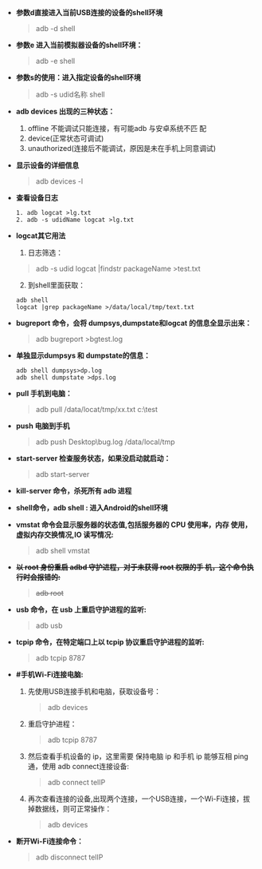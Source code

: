 - **参数d直接进入当前USB连接的设备的shell环境**
   > adb -d shell
- **参数e 进入当前模拟器设备的shell环境：**
   > adb -e shell
- **参数s的使用：进入指定设备的shell环境**
   > adb -s udid名称 shell
- **adb devices 出现的三种状态：**
    1. offline 不能调试只能连接，有可能adb 与安卓系统不匹 配
    2. device(正常状态可调试) 
    3. unauthorized(连接后不能调试，原因是未在手机上同意调试)
- **显示设备的详细信息**
    > adb devices -l
- **查看设备日志**
   
      1. adb logcat >lg.txt
      2. adb -s udidName logcat >lg.txt
- **logcat其它用法**
    
    1. 日志筛选：
    > adb -s udid logcat |findstr packageName >test.txt
    2. 到shell里面获取：

      adb shell
      logcat |grep packageName >/data/local/tmp/text.txt
- **bugreport 命令，会将 dumpsys,dumpstate和logcat 的信息全显示出来：**
   > adb bugreport >bgtest.log
- **单独显示dumpsys 和 dumpstate的信息：**

      adb shell dumpsys>dp.log
      adb shell dumpstate >dps.log
- **pull 手机到电脑：**
    > adb pull /data/locat/tmp/xx.txt c:\test
- **push 电脑到手机**
    > adb push Desktop\bug.log /data/local/tmp
- **start-server 检查服务状态，如果没启动就启动：**
    > adb start-server
- **kill-server 命令，杀死所有 adb 进程**
- **shell命令，adb shell : 进入Android的shell环境**
- **vmstat 命令会显示服务器的状态值,包括服务器的 CPU 使用率，内存 使用，虚拟内存交换情况,IO 读写情况:**
   > adb shell vmstat
- **~~以 root 身份重启 adbd 守护进程，对于未获得 root 权限的手 机，这个命令执行时会报错的:~~**
   > ~~adb root~~
- **usb 命令，在 usb 上重启守护进程的监听:**
   > adb usb
- **tcpip <port> 命令，在特定端口上以 tcpip 协议重启守护进程的监听:**
   > adb tcpip 8787

- **#手机Wi-Fi连接电脑:**
   1. 先使用USB连接手机和电脑，获取设备号：
      > adb devices
   2. 重启守护进程：
      > adb tcpip 8787
   3. 然后查看手机设备的 ip，这里需要 保持电脑 ip 和手机 ip 能够互相 ping 通，使用 adb connect连接设备:
      > adb connect telIP
   4. 再次查看连接的设备,出现两个连接，一个USB连接，一个Wi-Fi连接，拔掉数据线，则可正常操作：
      > adb devices
- **断开Wi-Fi连接命令：**
   > adb disconnect telIP

